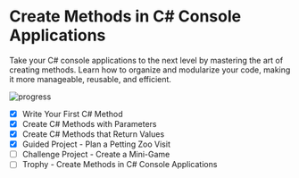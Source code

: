 # Create Methods in C# Console Applications

Take your C# console applications to the next level by mastering the art of creating methods. Learn how to organize and modularize your code, making it more manageable, reusable, and efficient.

![progress](https://progress-bar.dev/67/?title=progress&width=400)

- [X] Write Your First C# Method
- [X] Create C# Methods with Parameters
- [X] Create C# Methods that Return Values
- [X] Guided Project - Plan a Petting Zoo Visit
- [ ] Challenge Project - Create a Mini-Game
- [ ] Trophy - Create Methods in C# Console Applications
